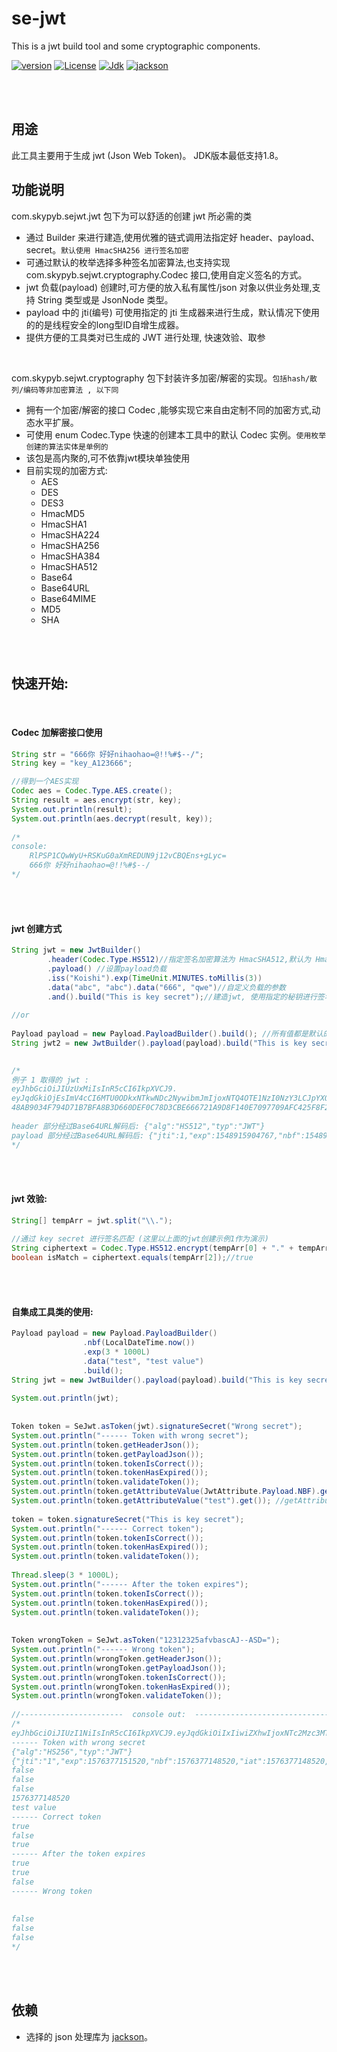 # se-jwt
This is a jwt build tool and some cryptographic components.

[![version](https://img.shields.io/badge/version-v1.2.0-orange.svg)](../)
[![License](https://img.shields.io/badge/License-MIT-red.svg)](https://mit-license.org/)
[![Jdk](https://img.shields.io/badge/jdk-1.8-green)](https://www.oracle.com/technetwork/java/javase/downloads/jdk8-downloads-2133151.html)
[![jackson](https://img.shields.io/badge/jackson-orange)](https://github.com/FasterXML/jackson)

<br>
<br>


## 用途  
此工具主要用于生成 jwt (Json Web Token)。 JDK版本最低支持1.8。 
<br>

## 功能说明 
com.skypyb.sejwt.jwt 包下为可以舒适的创建 jwt 所必需的类
- 通过 Builder 来进行建造,使用优雅的链式调用法指定好 header、payload、secret。`默认使用 HmacSHA256 进行签名加密`  
- 可通过默认的枚举选择多种签名加密算法,也支持实现 com.skypyb.sejwt.cryptography.Codec 接口,使用自定义签名的方式。  
- jwt 负载(payload) 创建时,可方便的放入私有属性/json 对象以供业务处理,支持 String 类型或是 JsonNode 类型。
- payload 中的 jti(编号) 可使用指定的 jti 生成器来进行生成，默认情况下使用的的是线程安全的long型ID自增生成器。
- 提供方便的工具类对已生成的 JWT 进行处理, 快速效验、取参
<br>

com.skypyb.sejwt.cryptography 包下封装许多加密/解密的实现。`包括hash/散列/编码等非加密算法 , 以下同`
- 拥有一个加密/解密的接口 Codec ,能够实现它来自由定制不同的加密方式,动态水平扩展。
- 可使用 enum Codec.Type 快速的创建本工具中的默认 Codec 实例。`使用枚举创建的算法实体是单例的`
- 该包是高内聚的,可不依靠jwt模块单独使用
- 目前实现的加密方式:  
    - AES
    - DES
    - DES3
    - HmacMD5
    - HmacSHA1
    - HmacSHA224
    - HmacSHA256
    - HmacSHA384
    - HmacSHA512
    - Base64
    - Base64URL
    - Base64MIME
    - MD5
    - SHA

<br>
<br>

## 快速开始:
<br>

#### Codec 加解密接口使用
```java
String str = "666你 好好nihaohao=@!!%#$--/";
String key = "key_A123666";

//得到一个AES实现
Codec aes = Codec.Type.AES.create();
String result = aes.encrypt(str, key);
System.out.println(result);
System.out.println(aes.decrypt(result, key));
        
/*
console:
    RlPSP1CQwWyU+RSKuG0aXmREDUN9j12vCBQEns+gLyc=
    666你 好好nihaohao=@!!%#$--/
*/
```
<br>
<br>

#### jwt 创建方式
```java
String jwt = new JwtBuilder()
        .header(Codec.Type.HS512)//指定签名加密算法为 HmacSHA512,默认为 HmacSHA256
        .payload() //设置payload负载
        .iss("Koishi").exp(TimeUnit.MINUTES.toMillis(3))
        .data("abc", "abc").data("666", "qwe")//自定义负载的参数
        .and().build("This is key secret");//建造jwt, 使用指定的秘钥进行签名
    
//or
    
Payload payload = new Payload.PayloadBuilder().build(); //所有值都是默认的payload
String jwt2 = new JwtBuilder().payload(payload).build("This is key secret");
  

/*
例子 1 取得的 jwt :
eyJhbGciOiJIUzUxMiIsInR5cCI6IkpXVCJ9.
eyJqdGkiOjEsImV4cCI6MTU0ODkxNTkwNDc2NywibmJmIjoxNTQ4OTE1NzI0NzY3LCJpYXQiOjE1NDg5MTU3MjQ3NjcsImlzcyI6IktvaXNoaSIsImFiYyI6ImFiYyIsIjY2NiI6InF3ZSJ9.
48AB9034F794D71B7BFA8B3D660DEF0C78D3CBE666721A9D8F140E7097709AFC425F8F26454668C8A0B9A75A8A90D4954FAF6F84EE5FE4EE998CF9FD9669CD86
  
header 部分经过Base64URL解码后: {"alg":"HS512","typ":"JWT"}
payload 部分经过Base64URL解码后: {"jti":1,"exp":1548915904767,"nbf":1548915724767,"iat":1548915724767,"iss":"Koishi","abc":"abc","666":"qwe"}
*/
```

<br>
<br>

#### jwt 效验:
```java
String[] tempArr = jwt.split("\\.");
  
//通过 key secret 进行签名匹配 (这里以上面的jwt创建示例1作为演示)
String ciphertext = Codec.Type.HS512.encrypt(tempArr[0] + "." + tempArr[1], "This is key secret");
boolean isMatch = ciphertext.equals(tempArr[2]);//true 

```

<br>
<br>

#### 自集成工具类的使用:
```java
Payload payload = new Payload.PayloadBuilder()
                .nbf(LocalDateTime.now())
                .exp(3 * 1000L)
                .data("test", "test value")
                .build();
String jwt = new JwtBuilder().payload(payload).build("This is key secret");
  
System.out.println(jwt);
  
  
Token token = SeJwt.asToken(jwt).signatureSecret("Wrong secret");
System.out.println("------ Token with wrong secret");
System.out.println(token.getHeaderJson());
System.out.println(token.getPayloadJson());
System.out.println(token.tokenIsCorrect());
System.out.println(token.tokenHasExpired());
System.out.println(token.validateToken());
System.out.println(token.getAttributeValue(JwtAttribute.Payload.NBF).get());
System.out.println(token.getAttributeValue("test").get()); //getAttributeValue() return Optional
  
token = token.signatureSecret("This is key secret");
System.out.println("------ Correct token");
System.out.println(token.tokenIsCorrect());
System.out.println(token.tokenHasExpired());
System.out.println(token.validateToken());
  
Thread.sleep(3 * 1000L);
System.out.println("------ After the token expires");
System.out.println(token.tokenIsCorrect());
System.out.println(token.tokenHasExpired());
System.out.println(token.validateToken());
  
  
Token wrongToken = SeJwt.asToken("12312325afvbascAJ--ASD=");
System.out.println("------ Wrong token");
System.out.println(wrongToken.getHeaderJson());
System.out.println(wrongToken.getPayloadJson());
System.out.println(wrongToken.tokenIsCorrect());
System.out.println(wrongToken.tokenHasExpired());
System.out.println(wrongToken.validateToken());
  
//-----------------------  console out:  ------------------------------
/*
eyJhbGciOiJIUzI1NiIsInR5cCI6IkpXVCJ9.eyJqdGkiOiIxIiwiZXhwIjoxNTc2Mzc3MTUxNTIwLCJuYmYiOjE1NzYzNzcxNDg1MjAsImlhdCI6MTU3NjM3NzE0ODUyMCwidGVzdCI6InRlc3QgdmFsdWUifQ==.6DF7D32E6464ABAF5D836D3084D6489FB684FF6BF1D21BE030F61EADD6D4AE3E
------ Token with wrong secret
{"alg":"HS256","typ":"JWT"}
{"jti":"1","exp":1576377151520,"nbf":1576377148520,"iat":1576377148520,"test":"test value"}
false
false
false
1576377148520
test value
------ Correct token
true
false
true
------ After the token expires
true
true
false
------ Wrong token
  
  
false
false
false
*/

```

<br>
<br>

## 依赖
- 选择的 json 处理库为 [jackson](https://github.com/FasterXML/jackson)。
  